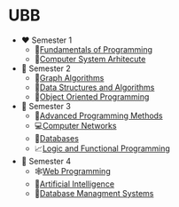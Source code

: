 # UBB
* ❤ Semester 1
    * 🐍[Fundamentals of Programming](https://github.com/AndreiZavo/Fundamentals-of-Programming)
    * 💾[Computer System Arhitecute](https://github.com/AndreiZavo/Computer-System-Arhitecture)
* 🧡 Semester 2
    * 🧭[Graph Algorithms](https://github.com/AndreiZavo/Graph-Algorithms)
    * 📮[Data Structures and Algorithms](https://github.com/AndreiZavo/Data-Structures-and-Algorithms)
    * 🧧[Object Oriented Programming](https://github.com/AndreiZavo/Object-Oriented-Programming)
* 💚 Semester 3
    * 📀[Advanced Programming Methods](https://github.com/AndreiZavo/Advanced-Programming-Methods)
    * 💻[Computer Networks](https://github.com/AndreiZavo/Computer-Networks)
    * 📂[Databases](https://github.com/AndreiZavo/Databases)
    * 📈[Logic and Functional Programming](https://github.com/AndreiZavo/Logic-and-Funcitonal-Programmig)
* 💜 Semester 4
   * 🕸[Web Programming](https://github.com/AndreiZavo/Web-Programming) 
   * 🤖[Artificial Intelligence](https://github.com/AndreiZavo/Artificial-Intelligence)
   * 🧮[Database Managment Systems](https://github.com/AndreiZavo/Database-Managment-System)
